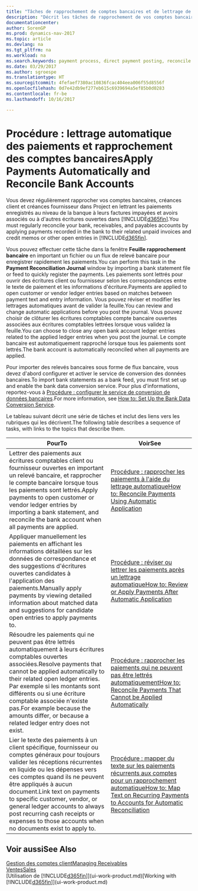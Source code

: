 ```yaml
---
title: "Tâches de rapprochement de comptes bancaires et de lettrage de paiements d'écritures connexes"
description: "Décrit les tâches de rapprochement de vos comptes bancaires, client, et fournisseur, valider des règlements ou des frais, et lettrer des paiements automatiquement."
documentationcenter: 
author: SorenGP
ms.prod: dynamics-nav-2017
ms.topic: article
ms.devlang: na
ms.tgt_pltfrm: na
ms.workload: na
ms.search.keywords: payment process, direct payment posting, reconcile payment, expenses, cash receipts
ms.date: 03/29/2017
ms.author: sgroespe
ms.translationtype: HT
ms.sourcegitcommit: 4fefaef7380ac10836fcac404eea006f55d8556f
ms.openlocfilehash: 0d7e42db9ef277eb615c6939694a5ef85b0d0283
ms.contentlocale: fr-be
ms.lasthandoff: 10/16/2017

---
```

# <a name="apply-payments-automatically-and-reconcile-bank-accounts"></a><span data-ttu-id="0a025-103">Procédure : lettrage automatique des paiements et rapprochement des comptes bancaires</span><span class="sxs-lookup"><span data-stu-id="0a025-103">Apply Payments Automatically and Reconcile Bank Accounts</span></span>
<span data-ttu-id="0a025-104">Vous devez régulièrement rapprocher vos comptes bancaires, créances client et créances fournisseur dans Project en lettrant les paiements enregistrés au niveau de la banque à leurs factures impayées et avoirs associés ou à d'autres écritures ouvertes dans [!INCLUDE[d365fin](includes/d365fin_long_md.md)].</span><span class="sxs-lookup"><span data-stu-id="0a025-104">You must regularly reconcile your bank, receivables, and payables accounts by applying payments recorded in the bank to their related unpaid invoices and credit memos or other open entries in [!INCLUDE[d365fin](includes/d365fin_long_md.md)].</span></span>  

<span data-ttu-id="0a025-105">Vous pouvez effectuer cette tâche dans la fenêtre **Feuille rapprochement bancaire** en important un fichier ou un flux de relevé bancaire pour enregistrer rapidement les paiements.</span><span class="sxs-lookup"><span data-stu-id="0a025-105">You can perform this task in the **Payment Reconciliation Journal** window by importing a bank statement file or feed to quickly register the payments.</span></span> <span data-ttu-id="0a025-106">Les paiements sont lettrés pour ouvrir des écritures client ou fournisseur selon les correspondances entre le texte de paiement et les informations d'écriture.</span><span class="sxs-lookup"><span data-stu-id="0a025-106">Payments are applied to open customer or vendor ledger entries based on matches between payment text and entry information.</span></span> <span data-ttu-id="0a025-107">Vous pouvez réviser et modifier les lettrages automatiques avant de valider la feuille.</span><span class="sxs-lookup"><span data-stu-id="0a025-107">You can review and change automatic applications before you post the journal.</span></span> <span data-ttu-id="0a025-108">Vous pouvez choisir de clôturer les écritures comptables compte bancaire ouvertes associées aux écritures comptables lettrées lorsque vous validez la feuille.</span><span class="sxs-lookup"><span data-stu-id="0a025-108">You can choose to close any open bank account ledger entries related to the applied ledger entries when you post the journal.</span></span> <span data-ttu-id="0a025-109">Le compte bancaire est automatiquement rapproché lorsque tous les paiements sont lettrés.</span><span class="sxs-lookup"><span data-stu-id="0a025-109">The bank account is automatically reconciled when all payments are applied.</span></span>  

<span data-ttu-id="0a025-110">Pour importer des relevés bancaires sous forme de flux bancaire, vous devez d'abord configurer et activer le service de conversion des données bancaires.</span><span class="sxs-lookup"><span data-stu-id="0a025-110">To import bank statements as a bank feed, you must first set up and enable the bank data conversion service.</span></span> <span data-ttu-id="0a025-111">Pour plus d'informations, reportez-vous à [Procédure : configurer le service de conversion de données bancaires](bank-how-setup-bank-data-conversion-service.md).</span><span class="sxs-lookup"><span data-stu-id="0a025-111">For more information, see [How to: Set Up the Bank Data Conversion Service](bank-how-setup-bank-data-conversion-service.md).</span></span>  

<span data-ttu-id="0a025-112">Le tableau suivant décrit une série de tâches et inclut des liens vers les rubriques qui les décrivent.</span><span class="sxs-lookup"><span data-stu-id="0a025-112">The following table describes a sequence of tasks, with links to the topics that describe them.</span></span>  

| <span data-ttu-id="0a025-113">Pour</span><span class="sxs-lookup"><span data-stu-id="0a025-113">To</span></span> | <span data-ttu-id="0a025-114">Voir</span><span class="sxs-lookup"><span data-stu-id="0a025-114">See</span></span> |
| --- | --- |
| <span data-ttu-id="0a025-115">Lettrer des paiements aux écritures comptables client ou fournisseur ouvertes en important un relevé bancaire, et rapprocher le compte bancaire lorsque tous les paiements sont lettrés.</span><span class="sxs-lookup"><span data-stu-id="0a025-115">Apply payments to open customer or vendor ledger entries by importing a bank statement, and reconcile the bank account when all payments are applied.</span></span> |[<span data-ttu-id="0a025-116">Procédure : rapprocher les paiements à l'aide du lettrage automatique</span><span class="sxs-lookup"><span data-stu-id="0a025-116">How to: Reconcile Payments Using Automatic Application</span></span>](receivables-how-reconcile-payments-auto-application.md) |
| <span data-ttu-id="0a025-117">Appliquer manuellement les paiements en affichant les informations détaillées sur les données de correspondance et des suggestions d'écritures ouvertes candidates à l'application des paiements.</span><span class="sxs-lookup"><span data-stu-id="0a025-117">Manually apply payments by viewing detailed information about matched data and suggestions for candidate open entries to apply payments to.</span></span> |[<span data-ttu-id="0a025-118">Procédure : réviser ou lettrer les paiements après un lettrage automatique</span><span class="sxs-lookup"><span data-stu-id="0a025-118">How to: Review or Apply Payments After Automatic Application</span></span>](receivables-how-review-apply-payments-auto-application.md) |
| <span data-ttu-id="0a025-119">Résoudre les paiements qui ne peuvent pas être lettrés automatiquement à leurs écritures comptables ouvertes associées.</span><span class="sxs-lookup"><span data-stu-id="0a025-119">Resolve payments that cannot be applied automatically to their related open ledger entries.</span></span> <span data-ttu-id="0a025-120">Par exemple si les montants sont différents ou si une écriture comptable associée n'existe pas.</span><span class="sxs-lookup"><span data-stu-id="0a025-120">For example because the amounts differ, or because a related ledger entry does not exist.</span></span> |[<span data-ttu-id="0a025-121">Procédure : rapprocher les paiements qui ne peuvent pas être lettrés automatiquement</span><span class="sxs-lookup"><span data-stu-id="0a025-121">How to: Reconcile Payments That Cannot be Applied Automatically</span></span>](receivables-how-reconcile-payments-cannot-apply-auto.md) |
| <span data-ttu-id="0a025-122">Lier le texte des paiements à un client spécifique, fournisseur ou comptes généraux pour toujours valider les réceptions récurrentes en liquide ou les dépenses vers ces comptes quand ils ne peuvent être appliqués à aucun document.</span><span class="sxs-lookup"><span data-stu-id="0a025-122">Link text on payments to specific customer, vendor, or general ledger accounts to always post recurring cash receipts or expenses to those accounts when no documents exist to apply to.</span></span> |[<span data-ttu-id="0a025-123">Procédure : mapper du texte sur les paiements récurrents aux comptes pour un rapprochement automatique</span><span class="sxs-lookup"><span data-stu-id="0a025-123">How to: Map Text on Recurring Payments to Accounts for Automatic Reconciliation</span></span>](receivables-how-map-text-recurring-payments-accounts-auto-reconcilliation.md) |

## <a name="see-also"></a><span data-ttu-id="0a025-124">Voir aussi</span><span class="sxs-lookup"><span data-stu-id="0a025-124">See Also</span></span>
[<span data-ttu-id="0a025-125">Gestion des comptes client</span><span class="sxs-lookup"><span data-stu-id="0a025-125">Managing Receivables</span></span>](receivables-manage-receivables.md)  
[<span data-ttu-id="0a025-126">Ventes</span><span class="sxs-lookup"><span data-stu-id="0a025-126">Sales</span></span>](sales-manage-sales.md)  
<span data-ttu-id="0a025-127">[Utilisation de [!INCLUDE[d365fin](includes/d365fin_md.md)]](ui-work-product.md)</span><span class="sxs-lookup"><span data-stu-id="0a025-127">[Working with [!INCLUDE[d365fin](includes/d365fin_md.md)]](ui-work-product.md)</span></span>

